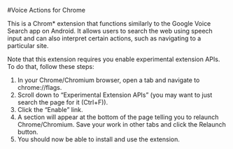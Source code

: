 #Voice Actions for Chrome

This is a Chrom* extension that functions similarly to the Google Voice Search app on Android.  It allows users to search the web using speech input and can also interpret certain actions, such as navigating to a particular site.


Note that this extension requires you enable experimental extension APIs.  To do that, follow these steps:
1) In your Chrome/Chromium browser, open a tab and navigate to chrome://flags.
2) Scroll down to “Experimental Extension APIs” (you may want to just search the page for it (Ctrl+F)).
3) Click the “Enable” link.
4) A section will appear at the bottom of the page telling you to relaunch Chrome/Chromium.  Save your work in other tabs and click the Relaunch button.
5) You should now be able to install and use the extension.
